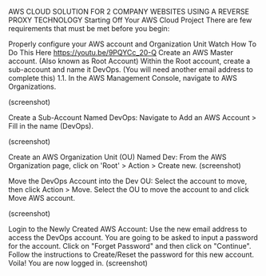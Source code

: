 AWS CLOUD SOLUTION FOR 2 COMPANY WEBSITES USING A REVERSE PROXY TECHNOLOGY
Starting Off Your AWS Cloud Project
There are few requirements that must be met before you begin:

Properly configure your AWS account and Organization Unit Watch How To Do This Here https://youtu.be/9PQYCc_20-Q 
Create an AWS Master account. (Also known as Root Account)
Within the Root account, create a sub-account and name it DevOps. (You will need another email address to complete this) 1.1. In the AWS Management Console, navigate to AWS Organizations.

(screenshot)

Create a Sub-Account Named DevOps:
Navigate to Add an AWS Account > Fill in the name (DevOps).

(screenshot)

Create an AWS Organization Unit (OU) Named Dev:
From the AWS Organization page, click on 'Root' > Action > Create new.
(screenshot)

Move the DevOps Account into the Dev OU:
Select the account to move, then click Action > Move.
Select the OU to move the account to and click Move AWS account.

(screenshot)

Login to the Newly Created AWS Account:
Use the new email address to access the DevOps account.
You are going to be asked to input a password for the account.
Click on "Forget Password" and then click on "Continue".
Follow the instructions to Create/Reset the password for this new account. Voila! You are now logged in.
(screenshot)